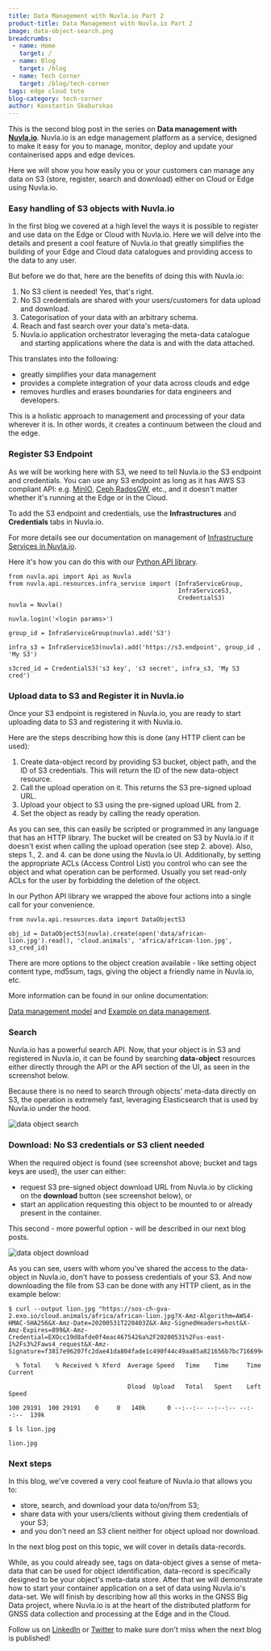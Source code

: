 ```yaml
---
title: Data Management with Nuvla.io Part 2
product-title: Data Management with Nuvla.io Part 2
image: data-object-search.png
breadcrumbs:
 - name: Home
   target: /
 - name: Blog
   target: /blog
 - name: Tech Corner
   target: /blog/tech-corner
tags: edge cloud toto
blog-category: tech-corner
author: Konstantin Skaburskas
---
```


This is the second blog post in the series on **Data management with [Nuvla.io](https://nuvla.io/)**. Nuvla.io is an edge management platform as a service, designed to make it easy for you to manage, monitor, deploy and update your containerised apps and edge devices.

Here we will show you how easily you or your customers can manage any data on S3 (store, register, search and download) either on Cloud or Edge using Nuvla.io.

### Easy handling of S3 objects with Nuvla.io

In the first blog we covered at a high level the ways it is possible to register and use data on the Edge or Cloud with Nuvla.io. Here we will delve into the details and present a cool feature of Nuvla.io that greatly simplifies the building of your Edge and Cloud data catalogues and providing access to the data to any user.

But before we do that, here are the benefits of doing this with Nuvla.io:

1. No S3 client is needed! Yes, that's right.
2. No S3 credentials are shared with your users/customers for data upload and download.
3. Categorisation of your data with an arbitrary schema.
4. Reach and fast search over your data's meta-data.
5. Nuvla.io application orchestrator leveraging the meta-data catalogue and starting applications where the data is and with the data attached.

This translates into the following:

- greatly simplifies your data management
- provides a complete integration of your data across clouds and edge
- removes hurdles and erases boundaries for data engineers and developers.

This is a holistic approach to management and processing of your data wherever it is. In other words, it creates a continuum between the cloud and the edge.

### Register S3 Endpoint

As we will be working here with S3, we need to tell Nuvla.io the S3 endpoint and credentials. You can use any S3 endpoint as long as it has AWS S3 compliant API: e.g. [MinIO](https://min.io/), [Ceph RadosGW](https://docs.ceph.com/en/latest/radosgw/), etc., and it doesn't matter whether it's running at the Edge or in the Cloud.

To add the S3 endpoint and credentials, use the **Infrastructures** and **Credentials** tabs in Nuvla.io.

For more details see our documentation on management of [Infrastructure Services in Nuvla.io](https://docs.nuvla.io/nuvla/infrastructures).

Here it's how you can do this with our [Python API library](https://github.com/nuvla/python-library).

```
from nuvla.api import Api as Nuvla
from nuvla.api.resources.infra_service import (InfraServiceGroup,
                                               InfraServiceS3,
                                               CredentialS3)
nuvla = Nuvla()

nuvla.login('<login params>')

group_id = InfraServiceGroup(nuvla).add('S3')

infra_s3 = InfraServiceS3(nuvla).add('https://s3.endpoint', group_id , 'My S3')

s3cred_id = CredentialS3('s3 key', 's3 secret', infra_s3, 'My S3 cred')
```

### Upload data to S3 and Register it in Nuvla.io

Once your S3 endpoint is registered in Nuvla.io, you are ready to start uploading data to S3 and registering it with Nuvla.io.

Here are the steps describing how this is done (any HTTP client can be used):

1. Create data-object record by providing S3 bucket, object path, and the ID of S3 credentials. This will return the ID of the new data-object resource.
2. Call the upload operation on it. This returns the S3 pre-signed upload URL.
3. Upload your object to S3 using the pre-signed upload URL from 2.
4. Set the object as ready by calling the ready operation.

As you can see, this can easily be scripted or programmed in any language that has an HTTP library. The bucket will be created on S3 by Nuvla.io if it doesn't exist when calling the upload operation (see step 2. above). Also, steps 1., 2. and 4. can be done using the Nuvla.io UI. Additionally, by setting the appropriate ACLs (Access Control List) you control who can see the object and what operation can be performed. Usually you set read-only ACLs for the user by forbidding the deletion of the object.

In our Python API library we wrapped the above four actions into a single call for your convenience.

```
from nuvla.api.resources.data import DataObjectS3

obj_id = DataObjectS3(nuvla).create(open('data/african-lion.jpg').read(), 'cloud.animals', 'africa/african-lion.jpg', s3_cred_id)
```

There are more options to the object creation available - like setting object content type, md5sum, tags, giving the object a friendly name in Nuvla.io, etc.

More information can be found in our online documentation:

[Data management model](https://docs.nuvla.io/nuvla/advanced-usage/manage-data) and [Example on data management](https://docs.nuvla.io/tutorials/data/manage-data-with-api).

### Search

Nuvla.io has a powerful search API. Now, that your object is in S3 and registered in Nuvla.io, it can be found by searching **data-object** resources either directly through the API or the API section of the UI, as seen in the screenshot below.

Because there is no need to search through objects' meta-data directly on S3, the operation is extremely fast, leveraging Elasticsearch that is used by Nuvla.io under the hood.

![data object search](/assets/img/blog/data-object-search.png)

### Download: No S3 credentials or S3 client needed
When the required object is found (see screenshot above; bucket and tags keys are used), the user can either:

- request S3 pre-signed object download URL from Nuvla.io by clicking on the **download** button (see screenshot below), or
- start an application requesting this object to be mounted to or already present in the container.

This second - more powerful option - will be described in our next blog posts.

![data object download](/assets/img/blog/data-object-download.png)

As you can see, users with whom you've shared the access to the data-object in Nuvla.io, don't have to possess credentials of your S3. And now downloading the file from S3 can be done with any HTTP client, as in the example below:

```
$ curl --output lion.jpg "https://sos-ch-gva-2.exo.io/cloud.animals/africa/african-lion.jpg?X-Amz-Algorithm=AWS4-HMAC-SHA256&X-Amz-Date=20200531T220403Z&X-Amz-SignedHeaders=host&X-Amz-Expires=899&X-Amz-Credential=EXOcc19d8afde0f4eac4675426a%2F20200531%2Fus-east-1%2Fs3%2Faws4_request&X-Amz-Signature=f3817e96207fc2dae41da804fade1c490f44c49aa85a821656b7bc7166994517"

  % Total    % Received % Xferd  Average Speed   Time    Time     Time  Current

                                 Dload  Upload   Total   Spent    Left  Speed

100 29191  100 29191    0     0   140k      0 --:--:-- --:--:-- --:--:--  139k

$ ls lion.jpg

lion.jpg
```

### Next steps
In this blog, we've covered a very cool feature of Nuvla.io that allows you to:

- store, search, and download your data to/on/from S3;
- share data with your users/clients without giving them credentials of your S3;
- and you don't need an S3 client neither for object upload nor download.

In the next blog post on this topic, we will cover in details data-records.

While, as you could already see, tags on data-object gives a sense of meta-data that can be used for object identification, data-record is specifically designed to be your object's meta-data store. After that we will demonstrate how to start your container application on a set of data using Nuvla.io's data-set. We will finish by describing how all this works in the GNSS Big Data project, where Nuvla.io is at the heart of the distributed platform for GNSS data collection and processing at the Edge and in the Cloud.

Follow us on [LinkedIn](https://www.linkedin.com/company/sixsq/) or [Twitter](https://twitter.com/sixsq) to make sure don't miss when the next blog is published!

